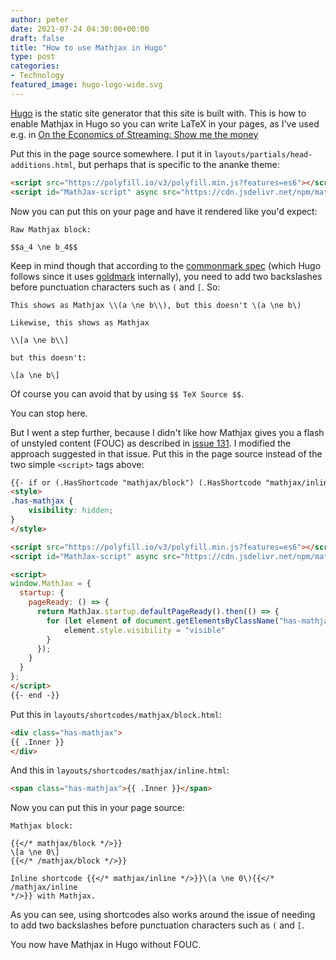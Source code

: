 ```yaml
---
author: peter
date: 2021-07-24 04:30:00+00:00
draft: false
title: "How to use Mathjax in Hugo"
type: post
categories:
- Technology
featured_image: hugo-logo-wide.svg
---
```


[Hugo](https://gohugo.io/) is the static site generator that this site is built
with. This is how to enable Mathjax in Hugo so you can write LaTeX in your
pages, as I've used e.g. in [On the Economics of Streaming: Show me the
money](/posts/2021-07-23-spotify-econonmics/)

Put this in the page source somewhere. I put it in `layouts/partials/head-additions.html`, but perhaps that is specific to the ananke theme:

```html
<script src="https://polyfill.io/v3/polyfill.min.js?features=es6"></script>
<script id="MathJax-script" async src="https://cdn.jsdelivr.net/npm/mathjax@3/es5/tex-mml-chtml.js"></script>
```

Now you can put this on your page and have it rendered like you'd expect:

```
Raw Mathjax block:

$$a_4 \ne b_4$$
```

Keep in mind though that according to the [commonmark
spec](https://spec.commonmark.org/0.30/#backslash-escapes) (which Hugo follows
since it uses [goldmark](https://github.com/yuin/goldmark) internally), you
need to add two backslashes before punctuation characters such as `(` and `[`.
So:

```
This shows as Mathjax \\(a \ne b\\), but this doesn't \(a \ne b\)

Likewise, this shows as Mathjax

\\[a \ne b\\]

but this doesn't:

\[a \ne b\]
```

Of course you can avoid that by using `$$ TeX Source $$`.

You can stop here.

But I went a step further, because I didn't like how Mathjax gives you a flash
of unstyled content (FOUC) as described in [issue
131](https://github.com/mathjax/MathJax/issues/131). I modified the approach
suggested in that issue. Put this in the page source instead of the two simple
`<script>` tags above:

```html
{{- if or (.HasShortcode "mathjax/block") (.HasShortcode "mathjax/inline") -}}
<style>
.has-mathjax {
    visibility: hidden;
}
</style>

<script src="https://polyfill.io/v3/polyfill.min.js?features=es6"></script>
<script id="MathJax-script" async src="https://cdn.jsdelivr.net/npm/mathjax@3/es5/tex-mml-chtml.js"></script>

<script>
window.MathJax = {
  startup: {
    pageReady: () => {
      return MathJax.startup.defaultPageReady().then(() => {
        for (let element of document.getElementsByClassName("has-mathjax")) {
            element.style.visibility = "visible"
        }
      });
    }
  }
};
</script>
{{- end -}}
```

Put this in `layouts/shortcodes/mathjax/block.html`:
```html
<div class="has-mathjax">
{{ .Inner }}
</div>
```

And this in `layouts/shortcodes/mathjax/inline.html`:
```html
<span class="has-mathjax">{{ .Inner }}</span>
```

Now you can put this in your page source:
```
Mathjax block:

{{</* mathjax/block */>}}
\[a \ne 0\]
{{</* /mathjax/block */>}}

Inline shortcode {{</* mathjax/inline */>}}\(a \ne 0\){{</* /mathjax/inline
*/>}} with Mathjax.
```

As you can see, using shortcodes also works around the issue of needing to add
two backslashes before punctuation characters such as `(` and `[`.

You now have Mathjax in Hugo without FOUC.

